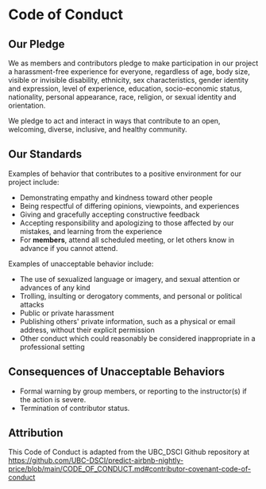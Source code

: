# Code of Conduct

## Our Pledge

We as members and contributors pledge to make participation in our
project a harassment-free experience for everyone, regardless of age, body
size, visible or invisible disability, ethnicity, sex characteristics, gender
identity and expression, level of experience, education, socio-economic status,
nationality, personal appearance, race, religion, or sexual identity and
orientation.

We pledge to act and interact in ways that contribute to an open, welcoming,
diverse, inclusive, and healthy community.

## Our Standards

Examples of behavior that contributes to a positive environment for our
project include:

* Demonstrating empathy and kindness toward other people
* Being respectful of differing opinions, viewpoints, and experiences
* Giving and gracefully accepting constructive feedback
* Accepting responsibility and apologizing to those affected by our mistakes, and learning from the experience
* For **members**, attend all scheduled meeting, or let others know in advance if you cannot attend.

Examples of unacceptable behavior include:

* The use of sexualized language or imagery, and sexual attention or advances of any kind
* Trolling, insulting or derogatory comments, and personal or political attacks
* Public or private harassment
* Publishing others' private information, such as a physical or email address, without their explicit permission
* Other conduct which could reasonably be considered inappropriate in a professional setting

## Consequences of Unacceptable Behaviors

* Formal warning by group members, or reporting to the instructor(s) if the action is severe.
* Termination of contributor status.

## Attribution

This Code of Conduct is adapted from the UBC_DSCI Github repository at
https://github.com/UBC-DSCI/predict-airbnb-nightly-price/blob/main/CODE_OF_CONDUCT.md#contributor-covenant-code-of-conduct